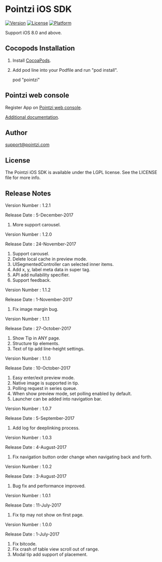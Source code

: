 # Pointzi iOS SDK

[![Version](https://img.shields.io/cocoapods/v/pointzi.svg?style=flat)](http://cocoadocs.org/docsets/pointzi)
[![License](https://img.shields.io/cocoapods/l/pointzi.svg?style=flat)](http://cocoadocs.org/docsets/pointzi)
[![Platform](https://img.shields.io/cocoapods/p/pointzi.svg?style=flat)](http://cocoadocs.org/docsets/pointzi)

Support iOS 8.0 and above.

## Cocopods Installation

1. Install [CocoaPods](http://cocoapods.org).
2. Add pod line into your Podfile and run "pod install". 

    pod "pointzi"

## Pointzi web console

Register App on [Pointzi web console](https://dashboard.pointzi.com/). 

[Additional documentation](https://pointzi.freshdesk.com). 

## Author

support@pointzi.com

## License

The Pointzi iOS SDK is available under the LGPL license. See the LICENSE file for more info.

## Release Notes

Version Number   : 1.2.1

Release Date     : 5-December-2017

1. More support carousel.

Version Number   : 1.2.0

Release Date     : 24-November-2017

1. Support carousel.
2. Delete local cache in preview mode.
3. UISegmentedController can selected inner items.
4. Add x, y, label meta data in super tag.
5. API add nullability specifier.
6. Support feedback.

Version Number   : 1.1.2

Release Date     : 1-November-2017

1. Fix image margin bug.

Version Number   : 1.1.1

Release Date     : 27-October-2017

1. Show Tip in ANY page.
2. Structure tip elements.
3. Text of tip add line-height settings.

Version Number   : 1.1.0

Release Date     : 10-October-2017

1. Easy enter/exit preview mode.
2. Native image is supported in tip.
3. Polling request in series queue.
4. When show preview mode, set polling enabled by default.
5. Launcher can be added into navigation bar.

Version Number   : 1.0.7

Release Date     : 5-September-2017

1. Add log for deeplinking process.

Version Number   : 1.0.3

Release Date     : 4-August-2017

1. Fix navigation button order change when navigating back and forth.

Version Number   : 1.0.2

Release Date     : 3-August-2017

1. Bug fix and performance improved.

Version Number   : 1.0.1

Release Date     : 11-July-2017

1. Fix tip may not show on first page.


Version Number   : 1.0.0

Release Date     : 1-July-2017

1. Fix bitcode.
2. Fix crash of table view scroll out of range.
3. Modal tip add support of placement.
